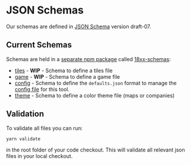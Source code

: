 # JSON Schemas

Our schemas are defined in [JSON Schema](https://json-schema.org/) version
draft-07.

## Current Schemas

Schemas are held in a [separate npm
package](https://www.npmjs.com/package/18xx-schemas) called
[18xx-schemas](https://github.com/18xx-maker/18xx-schemas):

* [tiles](/schemas/tiles.schema.json) - **WIP** - Schema to define a tiles file
* [game](/schemas/game.schema.json) - **WIP** - Schema to define a game file
* [config](/schemas/config.schema.json) - Schema to define the `defaults.json`
  format to manage the [config
  file](https://github.com/kelsin/18xx/blob/master/src/defaults.json) for this
  tool.
* [theme](/schemas/theme.schema.json) - Schema to define a color theme file
  (maps or companies)

## Validation

To validate all files you can run:

```sh
yarn validate
```

in the root folder of your code checkout. This will validate all relevant json
files in your local checkout.
